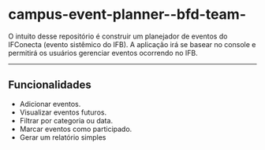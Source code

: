 # campus-event-planner--bfd-team-

O intuito desse repositório é construir um planejador de eventos do IFConecta (evento sistêmico do IFB). A aplicação irá se basear no console e permitirá os usuários gerenciar eventos ocorrendo no IFB.

---

## Funcionalidades

- Adicionar eventos.
- Visualizar eventos futuros.
- Filtrar por categoria ou data.
- Marcar eventos como participado.
- Gerar um relatório simples

